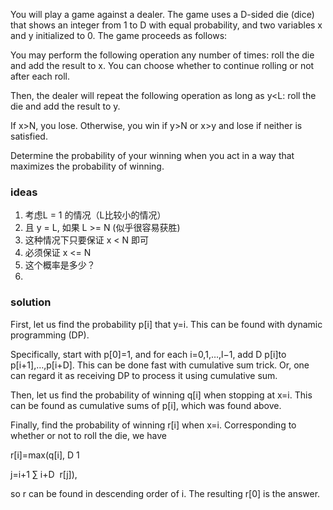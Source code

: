 You will play a game against a dealer. The game uses a 
D-sided die (dice) that shows an integer from 
1 to 
D with equal probability, and two variables 
x and 
y initialized to 
0. The game proceeds as follows:

You may perform the following operation any number of times: roll the die and add the result to 
x. You can choose whether to continue rolling or not after each roll.

Then, the dealer will repeat the following operation as long as 
y<L: roll the die and add the result to 
y.

If 
x>N, you lose. Otherwise, you win if 
y>N or 
x>y and lose if neither is satisfied.

Determine the probability of your winning when you act in a way that maximizes the probability of winning.

### ideas
1. 考虑L = 1 的情况（L比较小的情况）
2. 且 y = L, 如果 L >= N (似乎很容易获胜)
3. 这种情况下只要保证 x < N 即可
4. 必须保证 x <= N 
5.  这个概率是多少？
6.  

### solution

First, let us find the probability 
p[i] that 
y=i. This can be found with dynamic programming (DP).

Specifically, start with 
p[0]=1, and for each 
i=0,1,…,l−1, add 
D
p[i]
​
  to 
p[i+1],…,p[i+D]. This can be done fast with cumulative sum trick. Or, one can regard it as receiving DP to process it using cumulative sum.

Then, let us find the probability of winning 
q[i] when stopping at 
x=i. This can be found as cumulative sums of 
p[i], which was found above.

Finally, find the probability of winning 
r[i] when 
x=i. Corresponding to whether or not to roll the die, we have

r[i]=max(q[i], 
D
1
​
  
j=i+1
∑
i+D
​
 r[j]),

so 
r can be found in descending order of 
i. The resulting 
r[0] is the answer.